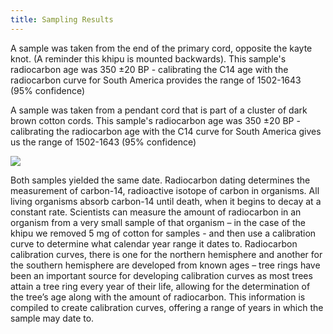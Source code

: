 ```yaml
---
title: Sampling Results
---
```


A sample was taken from the end of the primary cord, opposite the kayte knot. (A reminder this khipu is mounted backwards). This sample's radiocarbon age was 350 ±20 BP - calibrating the C14 age with the radiocarbon curve for South America provides the range of 1502-1643 (95% confidence)

A sample was taken from a pendant cord that is part of a cluster of dark brown cotton cords. This sample's radiocarbon age was 350 ±20 BP - calibrating the radiocarbon age with the C14 curve for South America gives us the range of 1502-1643 (95% confidence)

![](https://mirl-ucsb.github.io/story/components/images/objects/image11.jpg)

Both samples yielded the same date. Radiocarbon dating determines the measurement of carbon-14, radioactive isotope of carbon in organisms. All living organisms absorb carbon-14 until death, when it begins to decay at a constant rate. Scientists can measure the amount of radiocarbon in an organism from a very small sample of that organism – in the case of the khipu we removed 5 mg of cotton for samples -  and then use a calibration curve to determine what calendar year range it dates to. Radiocarbon calibration curves, there is one for the northern hemisphere and another for the southern hemisphere are developed from known ages – tree rings have been an important source for developing calibration curves as most trees attain a tree ring every year of their life, allowing for the determination of the tree’s age along with the amount of radiocarbon. This information is compiled to create calibration curves, offering a range of years in which the sample may date to. 